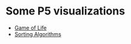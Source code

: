 # Some P5 visualizations

- [Game of Life](https://stoic-fermat-3b0023.netlify.com/game-of-life)
- [Sorting Algorithms](https://stoic-fermat-3b0023.netlify.com/sorting)
